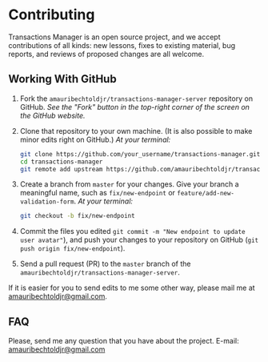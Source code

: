 # Contributing

Transactions Manager is an open source project, and we accept contributions
of all kinds: new lessons, fixes to existing material, bug
reports, and reviews of proposed changes are all welcome.

## Working With GitHub

1.  Fork the `amauribechtoldjr/transactions-manager-server` repository on GitHub. _See the
    "Fork" button in the top-right corner of the screen on the GitHub website._

2.  Clone that repository to your own machine. (It is also possible
    to make minor edits right on GitHub.) _At your terminal:_

    ```bash
    git clone https://github.com/your_username/transactions-manager.git
    cd transactions-manager
    git remote add upstream https://github.com/amauribechtoldjr/transactions-manager-server.git
    ```

3.  Create a branch from `master` for your changes.
    Give your branch a meaningful name,
    such as `fix/new-endpoint`
    or `feature/add-new-validation-form`. _At your terminal:_

    ```bash
    git checkout -b fix/new-endpoint
    ```

4.  Commit the files you edited `git commit -m "New endpoint to update user avatar"`),
    and push your changes to your repository on GitHub
    (`git push origin fix/new-endpoint`).

5.  Send a pull request (PR) to the `master` branch of the
    `amauribechtoldjr/transactions-manager-server`.

If it is easier for you to send edits to me some other way, please
mail me at amauribechtoldjr@gmail.com.

## FAQ

Please, send me any question that you have about the project.
E-mail: amauribechtoldjr@gmail.com

